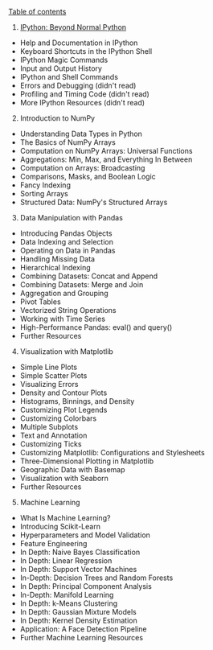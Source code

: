 [Table of contents](https://jakevdp.github.io/PythonDataScienceHandbook/index.html)

1. [IPython: Beyond Normal Python](https://github.com/dzwang91/ProgrammingNotes/blob/master/PythonDShandbook/IPython.md)

- Help and Documentation in IPython
- Keyboard Shortcuts in the IPython Shell
- IPython Magic Commands
- Input and Output History
- IPython and Shell Commands
- Errors and Debugging (didn't read)
- Profiling and Timing Code (didn't read)
- More IPython Resources (didn't read)

2. Introduction to NumPy
- Understanding Data Types in Python
- The Basics of NumPy Arrays
- Computation on NumPy Arrays: Universal Functions
- Aggregations: Min, Max, and Everything In Between
- Computation on Arrays: Broadcasting
- Comparisons, Masks, and Boolean Logic
- Fancy Indexing
- Sorting Arrays
- Structured Data: NumPy's Structured Arrays


3. Data Manipulation with Pandas
- Introducing Pandas Objects
- Data Indexing and Selection
- Operating on Data in Pandas
- Handling Missing Data
- Hierarchical Indexing
- Combining Datasets: Concat and Append
- Combining Datasets: Merge and Join
- Aggregation and Grouping
- Pivot Tables
- Vectorized String Operations
- Working with Time Series
- High-Performance Pandas: eval() and query()
- Further Resources

4. Visualization with Matplotlib
- Simple Line Plots
- Simple Scatter Plots
- Visualizing Errors
- Density and Contour Plots
- Histograms, Binnings, and Density
- Customizing Plot Legends
- Customizing Colorbars
- Multiple Subplots
- Text and Annotation
- Customizing Ticks
- Customizing Matplotlib: Configurations and Stylesheets
- Three-Dimensional Plotting in Matplotlib
- Geographic Data with Basemap
- Visualization with Seaborn
- Further Resources

5. Machine Learning
- What Is Machine Learning?
- Introducing Scikit-Learn
- Hyperparameters and Model Validation
- Feature Engineering
- In Depth: Naive Bayes Classification
- In Depth: Linear Regression
- In Depth: Support Vector Machines
- In-Depth: Decision Trees and Random Forests
- In Depth: Principal Component Analysis
- In-Depth: Manifold Learning
- In Depth: k-Means Clustering
- In Depth: Gaussian Mixture Models
- In Depth: Kernel Density Estimation
- Application: A Face Detection Pipeline
- Further Machine Learning Resources
